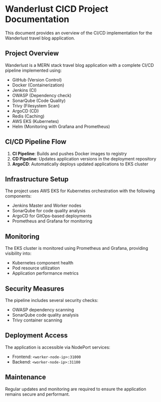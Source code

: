 # Wanderlust CICD Project Documentation

This document provides an overview of the CI/CD implementation for the Wanderlust travel blog application.

## Project Overview

Wanderlust is a MERN stack travel blog application with a complete CI/CD pipeline implemented using:

- GitHub (Version Control)
- Docker (Containerization)
- Jenkins (CI)
- OWASP (Dependency check)
- SonarQube (Code Quality)
- Trivy (Filesystem Scan)
- ArgoCD (CD)
- Redis (Caching)
- AWS EKS (Kubernetes)
- Helm (Monitoring with Grafana and Prometheus)

## CI/CD Pipeline Flow

1. **CI Pipeline**: Builds and pushes Docker images to registry
2. **CD Pipeline**: Updates application versions in the deployment repository
3. **ArgoCD**: Automatically deploys updated applications to EKS cluster

## Infrastructure Setup

The project uses AWS EKS for Kubernetes orchestration with the following components:
- Jenkins Master and Worker nodes
- SonarQube for code quality analysis
- ArgoCD for GitOps-based deployments
- Prometheus and Grafana for monitoring

## Monitoring

The EKS cluster is monitored using Prometheus and Grafana, providing visibility into:
- Kubernetes component health
- Pod resource utilization
- Application performance metrics

## Security Measures

The pipeline includes several security checks:
- OWASP dependency scanning
- SonarQube code quality analysis
- Trivy container scanning

## Deployment Access

The application is accessible via NodePort services:
- Frontend: `<worker-node-ip>:31000`
- Backend: `<worker-node-ip>:31100`

## Maintenance

Regular updates and monitoring are required to ensure the application remains secure and performant.

